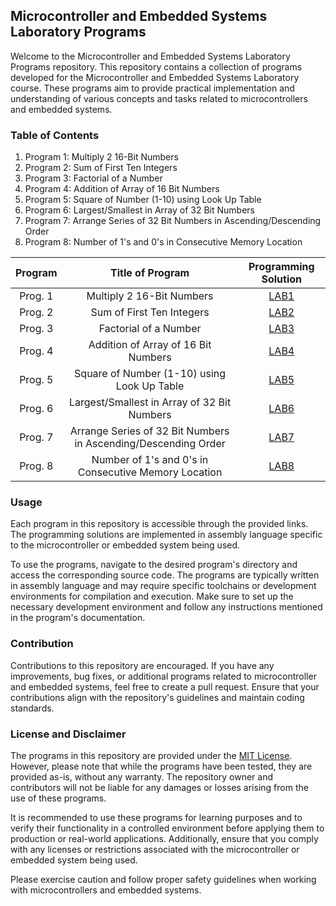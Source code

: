 ## Microcontroller and Embedded Systems Laboratory Programs

Welcome to the Microcontroller and Embedded Systems Laboratory Programs repository. This repository contains a collection of programs developed for the Microcontroller and Embedded Systems Laboratory course. These programs aim to provide practical implementation and understanding of various concepts and tasks related to microcontrollers and embedded systems.

### Table of Contents

1. Program 1: Multiply 2 16-Bit Numbers
2. Program 2: Sum of First Ten Integers
3. Program 3: Factorial of a Number
4. Program 4: Addition of Array of 16 Bit Numbers
5. Program 5: Square of Number (1-10) using Look Up Table
6. Program 6: Largest/Smallest in Array of 32 Bit Numbers
7. Program 7: Arrange Series of 32 Bit Numbers in Ascending/Descending Order
8. Program 8: Number of 1's and 0's in Consecutive Memory Location

|    Program     |                       Title of Program                         |   Programming Solution   | 
| :------------: | :-------------------------------------------------------------:| :----------------------: | 
|    Prog. 1     |                   Multiply 2 16-Bit Numbers                    |       [LAB1][lab1]       |
|    Prog. 2     |                   Sum of First Ten Integers                    |       [LAB2][lab2]       | 
|    Prog. 3     |                     Factorial of a Number                      |       [LAB3][lab3]       |
|    Prog. 4     |              Addition of Array of 16 Bit Numbers               |       [LAB4][lab4]       | 
|    Prog. 5     |          Square of Number (1-10) using Look Up Table           |       [LAB5][lab5]       | 
|    Prog. 6     |          Largest/Smallest in Array of 32 Bit Numbers           |       [LAB6][lab6]       | 
|    Prog. 7     | Arrange Series of 32 Bit Numbers in Ascending/Descending Order |       [LAB7][lab7]       | 
|    Prog. 8     |       Number of 1's and 0's in Consecutive Memory Location     |       [LAB8][lab8]       | 

[lab1]: https://github.com/amit25bhalerao/Assembly-Language-Programming/tree/main/Program1/PROGRAM1.S
[lab2]: https://github.com/amit25bhalerao/Assembly-Language-Programming/tree/main/Program2/PROGRAM2.S
[lab3]: https://github.com/amit25bhalerao/Assembly-Language-Programming/tree/main/Program3/PROGRAM3.S
[lab4]: https://github.com/amit25bhalerao/Assembly-Language-Programming/tree/main/Program4/PROGRAM4.S
[lab5]: https://github.com/amit25bhalerao/Assembly-Language-Programming/tree/main/Program5/PROGRAM5.S
[lab6]: https://github.com/amit25bhalerao/Assembly-Language-Programming/tree/main/Program6/PROGRAM6.S
[lab7]: https://github.com/amit25bhalerao/Assembly-Language-Programming/tree/main/Program7/PROGRAM7.S
[lab8]: https://github.com/amit25bhalerao/Assembly-Language-Programming/tree/main/Program8/PROGRAM8.S

### Usage

Each program in this repository is accessible through the provided links. The programming solutions are implemented in assembly language specific to the microcontroller or embedded system being used. 

To use the programs, navigate to the desired program's directory and access the corresponding source code. The programs are typically written in assembly language and may require specific toolchains or development environments for compilation and execution. Make sure to set up the necessary development environment and follow any instructions mentioned in the program's documentation.

### Contribution

Contributions to this repository are encouraged. If you have any improvements, bug fixes, or additional programs related to microcontroller and embedded systems, feel free to create a pull request. Ensure that your contributions align with the repository's guidelines and maintain coding standards.

### License and Disclaimer

The programs in this repository are provided under the [MIT License](https://opensource.org/licenses/MIT). However, please note that while the programs have been tested, they are provided as-is, without any warranty. The repository owner and contributors will not be liable for any damages or losses arising from the use of these programs.

It is recommended to use these programs for learning purposes and to verify their functionality in a controlled environment before applying them to production or real-world applications. Additionally, ensure that you comply with any licenses or restrictions associated with the microcontroller or embedded system being used.

Please exercise caution and follow proper safety guidelines when working with microcontrollers and embedded systems.

